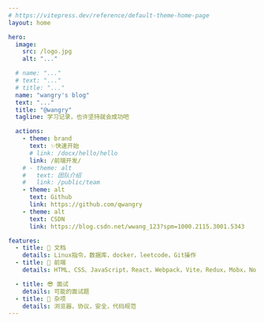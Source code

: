 ```yaml
---
# https://vitepress.dev/reference/default-theme-home-page
layout: home

hero:
  image:
    src: /logo.jpg
    alt: "..."

  # name: "..."
  # text: "..."
  # title: "..."
  name: "wangry's blog"
  text: "..."
  title: "@wangry"
  tagline: 学习记录，也许坚持就会成功吧

  actions:
    - theme: brand
      text: ✨快速开始
      # link: /docx/hello/hello
      link: /前端开发/
    # - theme: alt
    #   text: 团队介绍
    #   link: /public/team
    - theme: alt
      text: Github
      link: https://github.com/qwangry
    - theme: alt
      text: CSDN
      link: https://blog.csdn.net/wwang_123?spm=1000.2115.3001.5343

features:
  - title: 👋 文档
    details: Linux指令，数据库，docker，leetcode，Git操作
  - title: 🌱 前端
    details: HTML、CSS、JavaScript，React，Webpack，Vite，Redux，Mobx，NodeJS

  - title: 😎 面试
    details: 可能的面试题
  - title: 🙌 杂项
    details: 浏览器，协议，安全，代码规范
---
```

